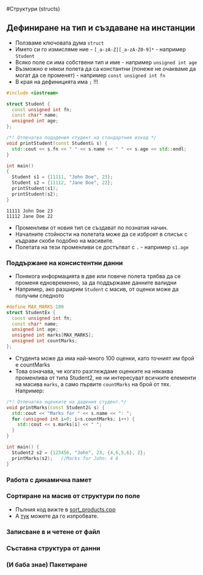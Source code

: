 #Структури (structs)

## Дефиниране на тип и създаване на инстанции

 - Ползваме ключовата дума `struct`
 - Името си го измисляме ние - `[_a-zA-Z][_a-zA-Z0-9]*` - например `Student`
 - Всяко поле си има собствени тип и име - например `unsigned int age`
 - Възможно е някои полета да са константни (понеже не очакваме да могат да се променят) - например `const unsigned int fn`
 - В края на дефиницията има `;` !!!

```cpp
#include <iostream>

struct Student {
  const unsigned int fn;
  const char* name;
  unsigned int age;
};

/*! Отпечатва подадения студент на стандартния изход */
void printStudent(const Student& s) {
  std::cout << s.fn << " " << s.name << " " << s.age << std::endl;
}

int main()
{
  Student s1 = {11111, "John Doe", 23};
  Student s2 = {11112, "Jane Doe", 22};
  printStudent(s1);
  printStudent(s2);
}
```
    11111 John Doe 23
    11112 Jane Doe 22

 - Променливи от новия тип се създават по познатия начин.
 - Началните стойности на полетата може да се изброят в списък с къдрави скоби подобно на масивите.
 - Полетата на тези променливи се достъпват с `.` - например `s1.age`

### Поддържане на консистентни данни
- Понякога информацията в две или повече полета трябва да се променя едновременно, за да поддържаме данните валидни
- Например, ако разширим `Student` с масив, от оценки може да получим следното
```cpp
#define MAX_MARKS 100
struct StudentEx {
  const unsigned int fn;
  const char* name;
  unsigned int age;
  unsigned int marks[MAX_MARKS];
  unsigned int countMarks;
};
```
- Студента може да има най-много 100 оценки, като точният им брой е countMarks
- Това означава, че когато разглеждаме оценките на някаква променлива от типа Student2, не ни интересуват всичките елементи на масива `marks`, а само първите `countMarks` на брой от тях. Например:
```cpp
/*! Отпечатва оценките на дадения студент.*/
void printMarks(const Student2& s) {
  std::cout << "Marks for " << s.name << ": ";
  for (unsigned int i=0; i<s.countMarks; i++) {
    std::cout << s.marks[i] << " ";
  }
}

int main() {
  Student2 s2 = {123456, "John", 23, {4,6,5,6}, 2};
  printMarks(s2);   //Marks for John: 4 6 
}
```

### Работа с динамична памет

### Сортиране на масив от структури по поле
 - Пълния код вижте в [sort_products.cpp](sort_products.cpp)
 - А [тук](http://cpp.sh/4dbbu) можете да го изпробвате.

### Записване в и четене от файл

### Съставна структура от данни

### (И баба знае) Пакетиране
